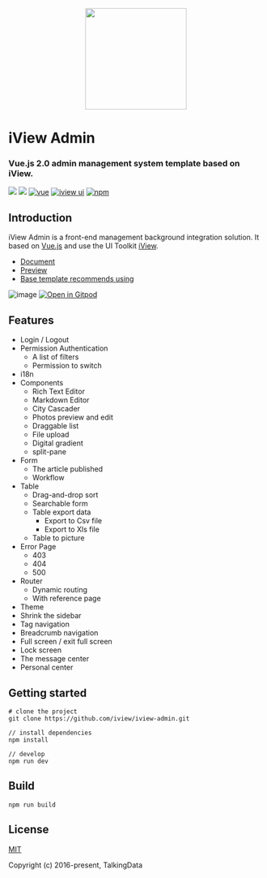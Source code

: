 <p align="center">
    <a href="https://www.iviewui.com">
        <img width="200" src="https://file.iviewui.com/logo-new.svg">
    </a>
</p>

<h1>
iView Admin
    <h3>Vue.js 2.0 admin management system template based on iView.</h3>
</h1>

[![](https://img.shields.io/github/release/iview/iview-admin.svg)](https://github.com/iview/iview-admin/releases)
[![](https://img.shields.io/travis/iview/iview-admin.svg?style=flat-square)](https://travis-ci.org/iview/iview-admin)
[![vue](https://img.shields.io/badge/vue-2.5.17-brightgreen.svg?style=flat-square)](https://github.com/vuejs/vue)
[![iview ui](https://img.shields.io/badge/iview-3.2.2-brightgreen.svg?style=flat-square)](https://github.com/iview/iview)
[![npm](https://img.shields.io/npm/l/express.svg)]()

## Introduction

iView Admin is a front-end management background integration solution. It based on [Vue.js](https://github.com/vuejs/vue) and use the UI Toolkit [iView](https://github.com/iview/iview).

- [Document](https://lison16.github.io/iview-admin-doc/)
- [Preview](https://admin.iviewui.com/)
- [Base template recommends using](https://github.com/iview/iview-admin/tree/template)

![image](https://file.iviewui.com/admin-dist/admin-preview.png)
[![Open in Gitpod](https://gitpod.io/button/open-in-gitpod.svg)](https://gitpod.io/#https://github.com/lin9803/iview-admin)

## Features

- Login / Logout
- Permission Authentication
    - A list of filters
    - Permission to switch
- i18n
- Components
    - Rich Text Editor
    - Markdown Editor
    - City Cascader
    - Photos preview and edit
    - Draggable list
    - File upload
    - Digital gradient
    - split-pane
- Form
    - The article published
    - Workflow
- Table
    - Drag-and-drop sort
    - Searchable form
    - Table export data
        - Export to Csv file
        - Export to Xls file
    - Table to picture
- Error Page
    - 403
    - 404
    - 500
- Router
    - Dynamic routing
    - With reference page
- Theme
- Shrink the sidebar
- Tag navigation
- Breadcrumb navigation
- Full screen / exit full screen
- Lock screen
- The message center
- Personal center

## Getting started
```bush
# clone the project
git clone https://github.com/iview/iview-admin.git

// install dependencies
npm install

// develop
npm run dev
```

## Build
```bush
npm run build
```

## License
[MIT](http://opensource.org/licenses/MIT)

Copyright (c) 2016-present, TalkingData
